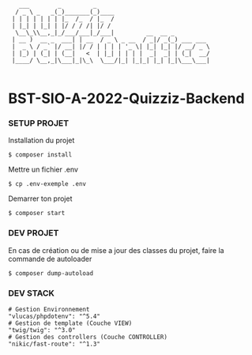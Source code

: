 ````
   ___        _         _                                
  / _ \ _   _(_)_______(_)____                           
 | | | | | | | |_  /_  / |_  /                           
 | |_| | |_| | |/ / / /| |/ /                            
  \__\_\\__,_|_/___/___|_/___|         __  __ _          
 | __ )  __ _  ___| | __  / _ \ _ __  / _|/ _(_) ___ ___ 
 |  _ \ / _` |/ __| |/ / | | | | '_ \| |_| |_| |/ __/ _ \
 | |_) | (_| | (__|   <  | |_| | | | |  _|  _| | (_|  __/
 |____/ \__,_|\___|_|\_\  \___/|_| |_|_| |_| |_|\___\___|
                                                         
````
# BST-SIO-A-2022-Quizziz-Backend

### SETUP PROJET
Installation du projet
````
$ composer install
````

Mettre un fichier .env
````
$ cp .env-exemple .env
````

Demarrer ton projet
````
$ composer start
````


### DEV PROJET
En cas de création ou de mise a jour des classes du projet, faire la commande de autoloader
````
$ composer dump-autoload 
````

### DEV STACK
````
# Gestion Environnement
"vlucas/phpdotenv": "^5.4"
# Gestion de template (Couche VIEW)
"twig/twig": "^3.0"
# Gestion des controllers (Couche CONTROLLER)
"nikic/fast-route": "^1.3"
````